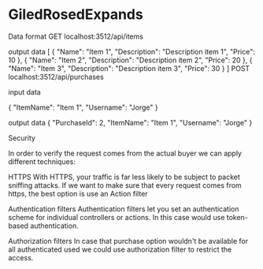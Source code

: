 # GiledRosedExpands

Data format
GET localhost:3512/api/items

output data
[
	{
		"Name": "Item 1",
		"Description": "Description item 1",
		"Price": 10
	},
	{
		"Name": "Item 2",
		"Description": "Description item 2",
		"Price": 20
	},
	{
		"Name": "Item 3",
		"Description": "Description item 3",
		"Price": 30
	}
]
POST localhost:3512/api/purchases

input data

{
    "ItemName": "Item 1",
    "Username": "Jorge"
}

output data
{
	"PurchaseId": 2,
	"ItemName": "Item 1",
	"Username": "Jorge"
}

Security

In order to verify the request comes from the actual buyer we can apply different techniques:

HTTPS
 With HTTPS, your traffic is far less likely to be subject to packet sniffing attacks. If we want to make sure that every request comes
 from https, the best option is use an Action filter 
 
Authentication filters
 Authentication filters let you set an authentication scheme for individual controllers or actions. In this case would use token-based authentication.

 
Authorization filters
 In case that purchase option wouldn't be available for all authenticated used we could use authorization filter to restrict the access.
 

